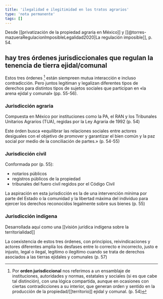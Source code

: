 ```yaml
---
title: 'ilegalidad e ilegitimidad en los tratos agrarios'
type: 'nota permanente'
tags: []
---
```


Desde [[privatización de la propiedad agraria en México]] y [[@torres-mazueraRegulacionImposibleLegalidad2020|La regulación imposible]], p. 54.

## hay tres órdenes jurisdiccionales que regulan la tenencia de tierra ejidal/comunal

Estos tres órdenes [^1] están siempreen mutua interacción e incluso contradicción. Pero juntos legitiman y legalizan diferentes tipos de derechos para distintos tipos de sujetos sociales que participan en «la arena ejidal y comunal» (pp. 55-56).

### Jurisdicción agraria

Compuesta en México por instituciones como la PA, el RAN y los Tribunales Unitarios Agrarios (TUA), regidas por la Ley Agraria de 1992 (p. 54)

Este órden busca «equilibrar las relaciones sociales entre actores desiguales con el objetivo de promover y garantizar el bien común y la paz social por medio de la conciliación de partes.» (p. 54-55)

### Jurisdicción civil 

Conformada por (p. 55):

- notarios públicos
- registros públicos de la propiedad
- tribunales del fuero civil regidos por el Código Civil 

La aspiración en esta jurisdicción es la de una intervención mínima por parte del Estado o la comunidad y la libertad máxima del individuo para ejercer los derechos reconocidos legalmente sobre sus bienes (p. 55)

### Jurisdicción indígena

Desarrollada aquí como una [[visión jurídica indígena sobre la territorialidad]]

La coexistencia de estos tres órdenes, con principios, reivindicaciones y actores diferentes amplía los desfases entre lo correcto e incorrecto, justo e injusto, legal o ilegal, legítimo o ilegítimo cuando se trata de derechos asociados a las tierras ejidales y comunales (p. 57)

[^1]: Por **orden jurisdiccional** nos referimos a un ensamblaje de instituciones, autoridades y normas, estatales y sociales (si es que cabe tal distinción), con una lógica compartida, aunque en ocasiones con ciertas contradicciones a su interior, que generan orden y sentido en la producción de la propiedad/[[territorio]] ejidal y comunal. (p. 54)
